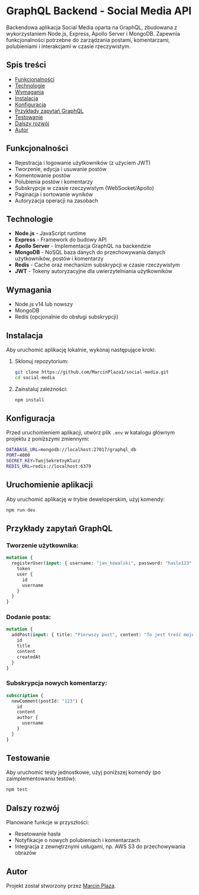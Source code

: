 
# GraphQL Backend - Social Media API

Backendowa aplikacja Social Media oparta na GraphQL, zbudowana z wykorzystaniem Node.js, Express, Apollo Server i MongoDB. Zapewnia funkcjonalności potrzebne do zarządzania postami, komentarzami, polubieniami i interakcjami w czasie rzeczywistym.

## Spis treści

- [Funkcjonalności](#funkcjonalności)
- [Technologie](#technologie)
- [Wymagania](#wymagania)
- [Instalacja](#instalacja)
- [Konfiguracja](#konfiguracja)
- [Przykłady zapytań GraphQL](#przykłady-zapytań-graphql)
- [Testowanie](#testowanie)
- [Dalszy rozwój](#dalszy-rozwój)
- [Autor](#autor)

## Funkcjonalności

- Rejestracja i logowanie użytkowników (z użyciem JWT)
- Tworzenie, edycja i usuwanie postów
- Komentowanie postów
- Polubienia postów i komentarzy
- Subskrypcje w czasie rzeczywistym (WebSocket/Apollo)
- Paginacja i sortowanie wyników
- Autoryzacja operacji na zasobach

## Technologie

- **Node.js** - JavaScript runtime
- **Express** - Framework do budowy API
- **Apollo Server** - Implementacja GraphQL na backendzie
- **MongoDB** - NoSQL baza danych do przechowywania danych użytkowników, postów i komentarzy
- **Redis** - Cache oraz mechanizm subskrypcji w czasie rzeczywistym
- **JWT** - Tokeny autoryzacyjne dla uwierzytelniania użytkowników

## Wymagania

- Node.js v14 lub nowszy
- MongoDB
- Redis (opcjonalnie do obsługi subskrypcji)

## Instalacja

Aby uruchomić aplikację lokalnie, wykonaj następujące kroki:

1. Sklonuj repozytorium:
   ```bash
   git clone https://github.com/MarcinPlaza1/social-media.git
   cd social-media
   ```

2. Zainstaluj zależności:
   ```bash
   npm install
   ```

## Konfiguracja

Przed uruchomieniem aplikacji, utwórz plik `.env` w katalogu głównym projektu z poniższymi zmiennymi:

```bash
DATABASE_URL=mongodb://localhost:27017/graphql_db
PORT=4000
SECRET_KEY=TwojSekretnyKlucz
REDIS_URL=redis://localhost:6379
```

## Uruchomienie aplikacji

Aby uruchomić aplikację w trybie deweloperskim, użyj komendy:

```bash
npm run dev
```

## Przykłady zapytań GraphQL

### Tworzenie użytkownika:

```graphql
mutation {
  registerUser(input: { username: "jan_kowalski", password: "haslo123" }) {
    token
    user {
      id
      username
    }
  }
}
```

### Dodanie posta:

```graphql
mutation {
  addPost(input: { title: "Pierwszy post", content: "To jest treść mojego pierwszego posta." }) {
    id
    title
    content
    createdAt
  }
}
```

### Subskrypcja nowych komentarzy:

```graphql
subscription {
  newComment(postId: "123") {
    id
    content
    author {
      username
    }
  }
}
```

## Testowanie

Aby uruchomić testy jednostkowe, użyj poniższej komendy (po zaimplementowaniu testów):

```bash
npm test
```

## Dalszy rozwój

Planowane funkcje w przyszłości:
- Resetowanie hasła
- Notyfikacje o nowych polubieniach i komentarzach
- Integracja z zewnętrznymi usługami, np. AWS S3 do przechowywania obrazów

## Autor

Projekt został stworzony przez [Marcin Plaza](https://github.com/MarcinPlaza1).
